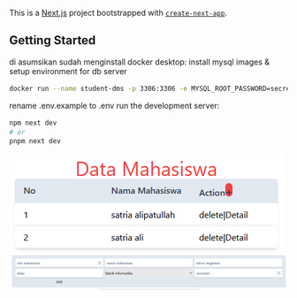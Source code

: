 This is a [Next.js](https://nextjs.org/) project bootstrapped with [`create-next-app`](https://github.com/vercel/next.js/tree/canary/packages/create-next-app).

## Getting Started
di asumsikan sudah menginstall docker desktop: install mysql images & setup environment for db server

```bash
docker run --name student-dms -p 3306:3306 -e MYSQL_ROOT_PASSWORD=secret123 -d mysql
```
rename .env.example to .env
run the development server:
```bash
npm next dev
# or
pnpm next dev
```
![image](./TampilanUtama.png)
![image](./create.png)
